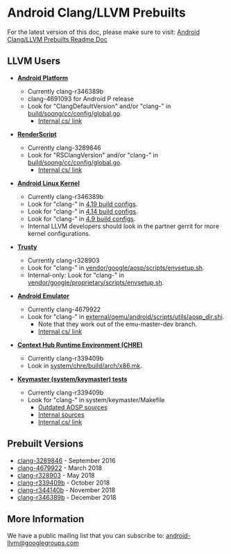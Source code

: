 Android Clang/LLVM Prebuilts
============================

For the latest version of this doc, please make sure to visit:
[Android Clang/LLVM Prebuilts Readme Doc](https://android.googlesource.com/platform/prebuilts/clang/host/linux-x86/+/master/README.md)

LLVM Users
----------

* [**Android Platform**](https://android.googlesource.com/platform/)
  * Currently clang-r346389b
  * clang-4691093 for Android P release
  * Look for "ClangDefaultVersion" and/or "clang-" in [build/soong/cc/config/global.go](https://android.googlesource.com/platform/build/soong/+/master/cc/config/global.go/).
    * [Internal cs/ link](https://cs.corp.google.com/android/build/soong/cc/config/global.go?q=ClangDefaultVersion)

* [**RenderScript**](https://developer.android.com/guide/topics/renderscript/index.html)
  * Currently clang-3289846
  * Look for "RSClangVersion" and/or "clang-" in [build/soong/cc/config/global.go](https://android.googlesource.com/platform/build/soong/+/master/cc/config/global.go/).
    * [Internal cs/ link](https://cs.corp.google.com/android/build/soong/cc/config/global.go?q=RSClangVersion)

* [**Android Linux Kernel**](http://go/android-kernel)
  * Currently clang-r346389b
  * Look for "clang-" in [4.19 build configs](https://android.googlesource.com/kernel/common/+/android-4.19/build.config.cuttlefish.aarch64).
  * Look for "clang-" in [4.14 build configs](https://android.googlesource.com/kernel/common/+/android-4.14/build.config.cuttlefish.aarch64).
  * Look for "clang-" in [4.9 build configs](https://android.googlesource.com/kernel/common/+/android-4.9/build.config.cuttlefish.aarch64).
  * Internal LLVM developers should look in the partner gerrit for more kernel configurations.

* [**Trusty**](https://source.android.com/security/trusty/)
  * Currently clang-r328903
  * Look for "clang-" in [vendor/google/aosp/scripts/envsetup.sh](https://android.googlesource.com/trusty/vendor/google/aosp/+/master/scripts/envsetup.sh).
  * Internal-only: Look for "clang-" in [vendor/google/proprietary/scripts/envsetup.sh](https://partner-android.git.corp.google.com/trusty/vendor/google/proprietary/+/master/scripts/envsetup.sh).

* [**Android Emulator**](https://developer.android.com/studio/run/emulator.html)
  * Currently clang-4679922
  * Look for "clang-" in [external/qemu/android/scripts/utils/aosp_dir.shi](https://android.googlesource.com/platform/external/qemu/+/emu-master-dev/android/scripts/utils/aosp_dir.shi).
    * Note that they work out of the emu-master-dev branch.
    * [Internal cs/ link](https://cs.corp.google.com/android/external/qemu/android/scripts/utils/aosp_dir.shi?q=clang-)

* [**Context Hub Runtime Environment (CHRE)**](https://android.googlesource.com/platform/system/chre/)
  * Currently clang-r339409b
  * Look in [system/chre/build/arch/x86.mk](https://android.googlesource.com/platform/system/chre/+/master/build/arch/x86.mk#12).

* [**Keymaster (system/keymaster) tests**](https://android.googlesource.com/platform/system/keymaster)
  * Currently clang-r339409b
  * Look for "clang-" in system/keymaster/Makefile
    * [Outdated AOSP sources](https://android.googlesource.com/platform/system/keymaster/+/master/Makefile)
    * [Internal sources](https://googleplex-android.googlesource.com/platform/system/keymaster/+/master/Makefile)
    * [Internal cs/ link](https://cs.corp.google.com/android/system/keymaster/Makefile?q=clang-)


Prebuilt Versions
-----------------

* [clang-3289846](https://android.googlesource.com/platform/prebuilts/clang/host/linux-x86/+/master/clang-3289846/) - September 2016
* [clang-4679922](https://android.googlesource.com/platform/prebuilts/clang/host/linux-x86/+/master/clang-4679922/) - March 2018
* [clang-r328903](https://android.googlesource.com/platform/prebuilts/clang/host/linux-x86/+/master/clang-r328903/) - May 2018
* [clang-r339409b](https://android.googlesource.com/platform/prebuilts/clang/host/linux-x86/+/master/clang-r339409b/) - October 2018
* [clang-r344140b](https://android.googlesource.com/platform/prebuilts/clang/host/linux-x86/+/master/clang-r344140b/) - November 2018
* [clang-r346389b](https://android.googlesource.com/platform/prebuilts/clang/host/linux-x86/+/master/clang-r346389b/) - December 2018

More Information
----------------

We have a public mailing list that you can subscribe to:
[android-llvm@googlegroups.com](https://groups.google.com/forum/#!forum/android-llvm)

